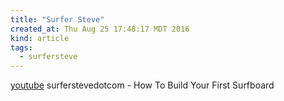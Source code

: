 ```yaml
---
title: "Surfer Steve"
created_at: Thu Aug 25 17:48:17 MDT 2016
kind: article
tags:
  - surfersteve
---
```


<a href="https://www.youtube.com/watch?v=7m4XBSIM8b4" target="_blank">youtube</a>
surferstevedotcom - How To Build Your First Surfboard

<!--
html boilerplate
<a href="" target="_blank"></a>
<a name=""></a>
<img src="" width="400px">
<ul>
  <li></li>
</ul>
<pre>
</pre>
<pre><code>
</code></pre>
-->
